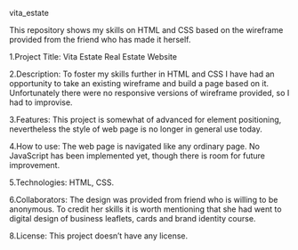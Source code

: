 vita_estate

This repository shows my skills on HTML and CSS based on the wireframe provided from the friend who has made it herself.

1.Project Title:
Vita Estate Real Estate Website

2.Description:
To foster my skills further in HTML and CSS I have had an opportunity to take an existing wireframe and build a page based on it.
Unfortunately there were no responsive versions of wireframe provided, so I had to improvise.

3.Features:
This project is somewhat of advanced for element positioning, nevertheless the style of web page is no longer in general use today.

4.How to use:
The web page is navigated like any ordinary page. No JavaScript has been implemented yet, though there is room for future improvement.

5.Technologies:
HTML, CSS.

6.Collaborators:
The design was provided from friend who is willing to be anonymous. To credit her skills it is worth mentioning that she had went to 
digital design of business leaflets, cards and brand identity course.

8.License:
This project doesn’t have any license.
